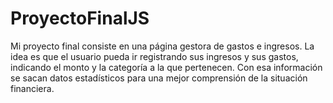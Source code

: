 # ProyectoFinalJS
Mi proyecto final consiste en una página gestora de gastos e ingresos. La idea es que el usuario pueda ir registrando sus ingresos y sus gastos, indicando el monto y la categoría a la que pertenecen. Con esa información se sacan datos estadísticos para una mejor comprensión de la situación financiera.
